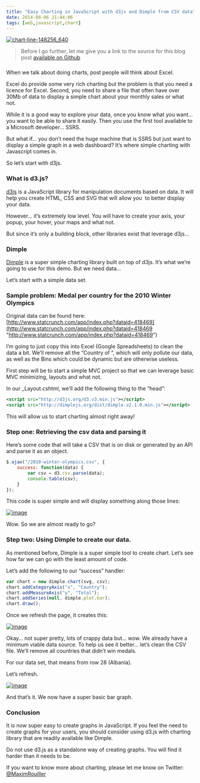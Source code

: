```yaml
---
title: "Easy Charting in JavaScript with d3js and Dimple from CSV data"
date: 2014-08-06 21:44:06
tags: [web,javascript,chart]
---
```


[![chart-line-148256_640](/posts/files/b8f28463-d5c3-42b1-bf3e-fb4dbf6fbe68.png "chart-line-148256_640")](/posts/files/3e4669c3-d71a-4f2e-bee8-47a5e71cbaff.png)
 > Before I go further, let me give you a link to the source for this blog post [available on Github](https://github.com/MaximRouiller/charting-blog-posts) 

### 

When we talk about doing charts, post people will think about Excel. 

Excel do provide some very rich charting but the problem is that you need a licence for Excel. Second, you need to share a file that often have over 30Mb of data to display a simple chart about your monthly sales or what not.

While it is a good way to explore your data, once you know what you want… you want to be able to share it easily. Then you use the first tool available to a Microsoft developer… SSRS.

But what if… you don’t need the huge machine that is SSRS but just want to display a simple graph in a web dashboard? It’s where simple charting with Javascript comes in.

So let’s start with d3js.

### What is d3.js? 

[d3js](http://d3js.org) is a JavaScript library for manipulation documents based on data. It will help you create HTML, CSS and SVG that will allow you&nbsp; to better display your data.

However… it’s extremely low level. You will have to create your axis, your popup, your hover, your maps and what not.

But since it’s only a building block, other libraries exist that leverage d3js… 

### Dimple

[Dimple](http://dimplejs.org) is a super simple charting library built on top of d3js. It’s what we’re going to use for this demo. But we need data…

Let’s start with a simple data set.

### Sample problem: Medal per country for the 2010 Winter Olympics

Original data can be found here: [http://www.statcrunch.com/app/index.php?dataid=418469](http://www.statcrunch.com/app/index.php?dataid=418469 "http://www.statcrunch.com/app/index.php?dataid=418469")

I’m going to just copy this into Excel (Google Spreadsheets) to clean the data a bit. We’ll remove all the “Country of ”, which will only pollute our data, as well as the Bins which could be dynamic but are otherwise useless.

First step will be to start a simple MVC project so that we can leverage basic MVC minimizing, layouts and what not.

In our _Layout.cshtml, we’ll add the following thing to the “head”:

```xml
<script src="http://d3js.org/d3.v3.min.js"></script>
<script src="http://dimplejs.org/dist/dimple.v2.1.0.min.js"></script>
```

This will allow us to start charting almost right away!

### Step one: Retrieving the csv data and parsing it

Here’s some code that will take a CSV that is on disk or generated by an API and parse it as an object.

```js
$.ajax("/2010-winter-olympics.csv", {
    success: function(data) {
        var csv = d3.csv.parse(data);
        console.table(csv);
    }
});    
```

This code is super simple and will display something along those lines:

[![image](/posts/files/7449430a-c54f-47fa-9795-4b1ce762f986.png "image")](/posts/files/310f01d2-d4fe-4bca-8b2e-9474e2b9668a.png)

Wow. So we are almost ready to go?

### Step two: Using Dimple to create our data.

As mentioned before, Dimple is a super simple tool to create chart. Let’s see how far we can go with the least amount of code.

Let’s add the following to our “success” handler:

```js
var chart = new dimple.chart(svg, csv);
chart.addCategoryAxis("x", "Country");
chart.addMeasureAxis("y", "Total");
chart.addSeries(null, dimple.plot.bar);
chart.draw();
```

Once we refresh the page, it creates this:

[![image](/posts/files/a826cff1-0300-4786-9ebd-aa2aeba3084b.png "image")](/posts/files/61642094-d59d-43a2-91f5-566ee3ff5fae.png)

Okay… not super pretty, lots of crappy data but… wow. We already have a minimum viable data source. To help us see it better… let’s clean the CSV file. We’ll remove all countries that didn’t win medals.

For our data set, that means from row 28 (Albania).

Let’s refresh.

[![image](/posts/files/f5d92215-53df-4f5e-90a8-589ffba5274f.png "image")](/posts/files/aa164a01-2661-4243-99f2-f8d16980f809.png)

And that’s it. We now have a super basic bar graph. 

### 

### Conclusion

It is now super easy to create graphs in JavaScript. If you feel the need to create graphs for your users, you should consider using d3.js with charting library that are readily available like Dimple.

Do not use d3.js as a standalone way of creating graphs. You will find it harder than it needs to be.

If you want to know more about charting, please let me know on Twitter: [@MaximRouiller](https://twitter.com/MaximRouiller)